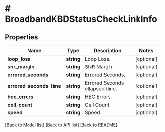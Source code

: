 # # BroadbandKBDStatusCheckLinkInfo

## Properties

Name | Type | Description | Notes
------------ | ------------- | ------------- | -------------
**loop_loss** | **string** | Loop Loss. | [optional]
**snr_margin** | **string** | SNR Margin. | [optional]
**errored_seconds** | **string** | Errored Seconds. | [optional]
**errored_seconds_time** | **string** | Errored Seconds ellapsed time. | [optional]
**hec_errors** | **string** | HEC Errors. | [optional]
**cell_count** | **string** | Cell Count. | [optional]
**speed** | **string** | Speed. | [optional]

[[Back to Model list]](../../README.md#models) [[Back to API list]](../../README.md#endpoints) [[Back to README]](../../README.md)
